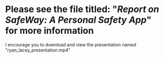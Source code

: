 # Please see the file titled: "*Report on SafeWay: A Personal Safety App*" for more information
I encourage you to download and view the presentation named "ryan_lacey_presentation.mp4"

